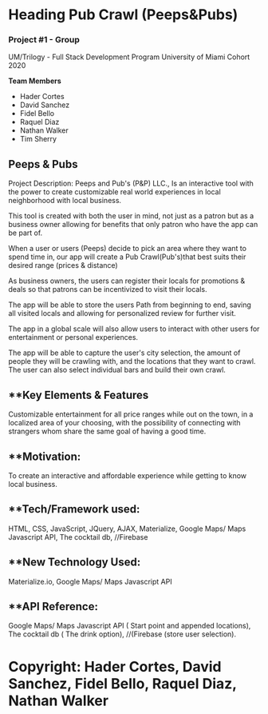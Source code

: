 
# Heading  Pub Crawl (Peeps&Pubs)

### Project #1 - Group
UM/Trilogy - Full Stack Development Program University of Miami Cohort 2020

**Team Members**
* Hader Cortes 
* David Sanchez 
* Fidel Bello
* Raquel Diaz
* Nathan Walker
* Tim Sherry

## **Peeps & Pubs**
Project Description:
Peeps and Pub's (P&P) LLC., Is an interactive tool with the power to create customizable real world experiences in local neighborhood with local business.

This tool is created with both the user in mind, not just as a patron but as a business owner allowing for benefits that only patron who have the app can be part of. 

When a user or users (Peeps) decide to pick an area where they want to spend time in, our app will create a Pub Crawl(Pub's)that best suits their desired range (prices & distance)

As business owners, the users can register their locals for promotions & deals so that patrons can be incentivized to visit their locals. 

The app will be able to store the users Path from beginning to end, saving all visited locals and allowing for personalized review for further visit. 

The app in a global scale will also allow users to interact with other users for entertainment or personal experiences. 

The app will be able to capture the user's city selection, the amount of people they will be crawling with, and the locations that they want to crawl. The user can also select individual bars and build their own crawl.

## **Key Elements & Features
Customizable entertainment for all price ranges while out on the town, in a localized area of your choosing, with the possibility of connecting with strangers whom share the same goal of having a good time. 

## **Motivation:
To create an interactive and affordable experience while getting to know local business. 

## **Tech/Framework used:
HTML, CSS, JavaScript, JQuery, AJAX, Materialize, Google Maps/ Maps Javascript API, The cocktail db, //Firebase

## **New Technology Used:
Materialize.io, Google Maps/ Maps Javascript API

## **API Reference:
Google Maps/ Maps Javascript API ( Start point and appended locations), The cocktail db ( The drink option), //(Firebase (store user selection).

# Copyright:  Hader Cortes, David Sanchez, Fidel Bello, Raquel Diaz, Nathan Walker 
